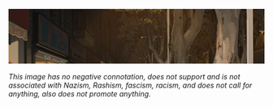 ![Header Background](https://github.com/alterseren/alterserenity/blob/main/scr/headermd.png?raw=true)

*This image has no negative connotation, does not support and is not associated with Nazism, Rashism, fascism, racism, and does not call for anything, also does not promote anything.*
